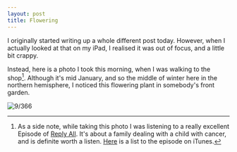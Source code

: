 ```yaml
---
layout: post
title: Flowering
---
```

I originally started writing up a whole different post today. However, when I actually looked at that on my iPad, I realised it was out of focus, and a little bit crappy. 

Instead, here is a photo I took this morning, when I was walking to the shop[^1]. Although it's mid January, and so the middle of winter here in the northern hemisphere, I noticed this flowering plant in somebody's front garden.
<!--break-->
![9/366](media.humanboring.net/photos/2016-01-09.jpeg)

[^1]:	As a side note, while taking this photo I was listening to a really excellent Episode of [Reply All](https://gimletmedia.com/show/reply-all/). It's about a family dealing with a child with cancer, and is definite worth a listen. [Here](https://itunes.apple.com/gb/podcast/reply-all/id941907967?mt=2&i=360276006) is a list to the episode on iTunes.